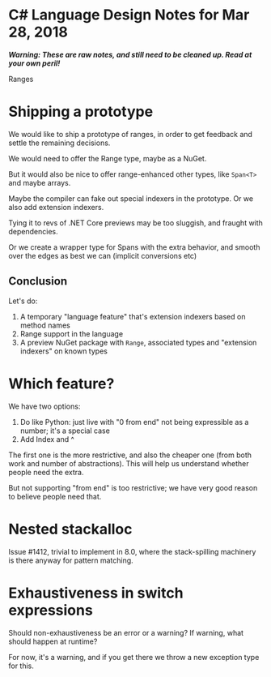 ﻿# C# Language Design Notes for Mar 28, 2018

***Warning: These are raw notes, and still need to be cleaned up. Read at your own peril!***

Ranges

# Shipping a prototype

We would like to ship a prototype of ranges, in order to get feedback and settle the remaining decisions.

We would need to offer the Range type, maybe as a NuGet.

But it would also be nice to offer range-enhanced other types, like `Span<T>` and maybe arrays.

Maybe the compiler can fake out special indexers in the prototype. Or we also add extension indexers.

Tying it to revs of .NET Core previews may be too sluggish, and fraught with dependencies.

Or we create a wrapper type for Spans with the extra behavior, and smooth over the edges as best we can (implicit conversions etc)

## Conclusion

Let's do:

1. A temporary "language feature" that's extension indexers based on method names
2. Range support in the language
3. A preview NuGet package with `Range`, associated types and "extension indexers" on known types


# Which feature?

We have two options:

1. Do like Python: just live with "0 from end" not being expressible as a number; it's a special case
2. Add Index and ^

The first one is the more restrictive, and also the cheaper one (from both work and number of abstractions). This will help us understand whether people need the extra.

But not supporting "from end" is too restrictive; we have very good reason to believe people need that.


# Nested stackalloc

Issue #1412, trivial to implement in 8.0, where the stack-spilling machinery is there anyway for pattern matching.


# Exhaustiveness in switch expressions

Should non-exhaustiveness be an error or a warning? If warning, what should happen at runtime?

For now, it's a warning, and if you get there we throw a new exception type for this.

